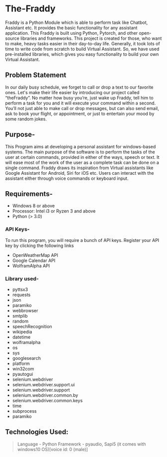 # The-Fraddy
Fraddy is a Python Module which is able to perform task like Chatbot, Assistant etc. It provides the basic functionality for any assistant application. This Fraddy is built using Python, Pytorch, and other open-source libraries and frameworks.  This project is created for those, who want to make, heavy tasks easier in their day-to-day life. Generally, it took lots of time to write code from scratch to build Virtual Assistant. So, we have used pre-installed libraries, which gives you easy functionality to build your own Virtual Assistant.

## Problem Statement
In our daily busy schedule, we forget to call or drop a text to our favorite ones. Let's make their life easier by introducing our project called “theFraddy”. 
No matter how busy you’re, just wake up Fraddy, tell him to perform a task for you and it will execute your command within a second. You’ll not just able to make call or drop messages, but can also send email, ask to book your flight, or appointment, or just to entertain your mood by some random jokes.

## Purpose-
This Program aims at developing a personal assistant for windows-based systems. The main purpose of the software is to perform the tasks of the user at certain commands, provided in either of the ways, speech or text. It will ease most of the work of the user as a complete task can be done on a single command. Fraddy draws its inspiration from Virtual assistants like Google Assistant for Android, Siri for iOS etc. Users can interact with the assistant either through voice commands or keyboard input.


## Requirements-
-	Windows 8 or above
-	Processor: Intel i3 or Ryzen 3 and above
-	Python (> 3.0)

### API Keys-
To run this program, you will require a bunch of API keys. Register your API key by clicking the following links
-	OpenWeatherMap API
-	Google Calendar API
-	WolframAlpha API
### Library used-
- pyttsx3
-	requests
-	json
-	paramiko
-	webbrowser
-	smtplib
-	random
-	speechRecognition
-	wikipedia
-	datetime
-	wolframalpha
-	os
-	sys
-	googlesearch
-	platform
-	win32com
-	pyautogui
-	selenium.webdriver
-	selenium.webdriver.support.ui 
-	selenium.webdriver.support 
-	selenium.webdriver.common.by
-	selenium.webdriver.common.keys
-	time
-	subprocess
-	paramiko

## Technologies Used:
> Language - Python
> Framework - pyaudio, Sapi5 (it comes with windows10 OS)[voice id: 0 (male)]
